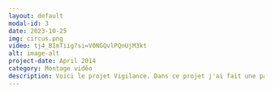 ```yaml
---
layout: default
modal-id: 3
date: 2023-10-25
img: circus.png
video: tj4_BImTiig?si=V0NGQvlPQnUjM3kt
alt: image-alt
project-date: April 2014
category: Montage vidéo
description: Voici le projet Vigilance. Dans ce projet j'ai fait une partie du montage vidéo et sonore, filmer des scènes et fait la musique du générique. Ce projet à pu être exposer sur trois projecteurs et sur une télé catodique. Ce projet montre une société ou tout est sous observation dans la routine d'un jeune homme dans un monde dystopique.
---
```

